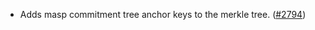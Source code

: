 - Adds masp commitment tree anchor keys to the merkle tree.
  ([\#2794](https://github.com/anoma/namada/issues/2794))